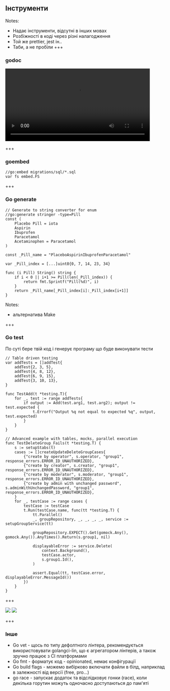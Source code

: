 ## Інструменти

Notes:

- Надає інструменти, відсутні в інших мовах
- Розбіжності в коді через різні налагодження
- Той же prettier, jest ін..
- Таби, а не пробіли
+++

### godoc


<video style="max-width: 90%; width: 90%;" type="video/mp4" controls
        src="/slides/03-tools/firefox_19-05-22_0842_0DqctXMDby.mp4"/>

+++

### goembed

```golang
//go:embed migrations/sql/*.sql
var fs embed.FS
```

+++

### Go generate

```goland[1-9|11-20]
// Generate to string converter for enum
//go:generate stringer -type=Pill
const (
    Placebo Pill = iota
    Aspirin
    Ibuprofen
    Paracetamol
    Acetaminophen = Paracetamol
)

const _Pill_name = "PlaceboAspirinIbuprofenParacetamol"

var _Pill_index = [...]uint8{0, 7, 14, 23, 34}

func (i Pill) String() string {
    if i < 0 || i+1 >= Pill(len(_Pill_index)) {
        return fmt.Sprintf("Pill(%d)", i)
    }
    return _Pill_name[_Pill_index[i]:_Pill_index[i+1]]
}
```

Notes:

- альтернатива Make

+++

### Go test

По суті бере твій код і генерує програму що буде виконувати тести

```golang[1-17|17-43]
// Table driven testing
var addTests = []addTest{
    addTest{2, 3, 5},
    addTest{4, 8, 12},
    addTest{6, 9, 15},
    addTest{3, 10, 13}, 
}

func TestAdd(t *testing.T){
    for _, test := range addTests{
        if output := Add(test.arg1, test.arg2); output != test.expected {
            t.Errorf("Output %q not equal to expected %q", output, test.expected)
        }
    }
}

// Advanced example with tables, mocks, parallel execution
func TestDeleteGroup_Fails(t *testing.T) {
	s := setupStabs(t)
	cases := []createUpdateDeleteGroupCases{
		{"create by operator", s.operator, "group1", response_errors.ERROR_ID_UNAUTHORIZED},
		{"create by creator", s.creator, "group1", response_errors.ERROR_ID_UNAUTHORIZED},
		{"create by moderator", s.moderator, "group1", response_errors.ERROR_ID_UNAUTHORIZED},
		{"create by admin with unchanged password", s.adminWithUnchangedPassword, "group1", response_errors.ERROR_ID_UNAUTHORIZED},
	}
	for _, testCase := range cases {
		testCase := testCase
		t.Run(testCase.name, func(tt *testing.T) {
			tt.Parallel()
			_, groupRepository, _, _, _, _, service := setupGroupService(tt)

			groupRepository.EXPECT().Get(gomock.Any(), gomock.Any()).AnyTimes().Return(s.group1, nil)

			displayableError := service.Delete(
				context.Background(),
				testCase.actor,
				s.group1.Id(),
			)

			assert.Equal(tt, testCase.error, displayableError.MessageId())
		})
	}
}
```

+++

<div class="aside">
        <img src="/slides/03-tools/go_bench.jpg">
        <img src="/slides/03-tools/test_coverage.jpg">
</div>

+++

### Інше

- Go vet - щось по типу дефолтного лінтера, рекомендується використовувати golangci-lin, що є агрегатором лінтерів, а також зручно працює з CI платформами
- Go fmt - форматує код - opinionated, немає конфігурації
- Go build flags - можемо вибірково включати файли в білд, наприклад в залежності від версії (free, pro...)
- go race - запускає додаток та відслідковує гонки (race), коли декілька горутин можуть одночасно доступаються до пам'яті
